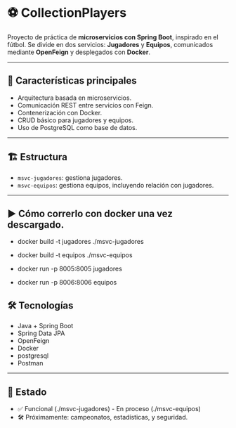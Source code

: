 # ⚽ CollectionPlayers

Proyecto de práctica de **microservicios con Spring Boot**, inspirado en el fútbol. Se divide en dos servicios: **Jugadores** y **Equipos**, comunicados mediante **OpenFeign** y desplegados con **Docker**.

---

## 🚀 Características principales

- Arquitectura basada en microservicios.
- Comunicación REST entre servicios con Feign.
- Contenerización con Docker.
- CRUD básico para jugadores y equipos.
- Uso de PostgreSQL como base de datos.

---

## 🏗️ Estructura

- `msvc-jugadores`: gestiona jugadores.
- `msvc-equipos`: gestiona equipos, incluyendo relación con jugadores.

---

## ▶️ Cómo correrlo con docker una vez descargado.


- docker build -t jugadores ./msvc-jugadores
- docker build -t equipos ./msvc-equipos

- docker run -p 8005:8005 jugadores
- docker run -p 8006:8006 equipos

## 🛠 Tecnologías

- Java + Spring Boot  
- Spring Data JPA  
- OpenFeign  
- Docker  
- postgresql   
- Postman

---

## 📌 Estado

- ✅ Funcional   (./msvc-jugadores)  - En proceso (./msvc-equipos)
- 🛠 Próximamente: campeonatos, estadísticas, y  seguridad.


